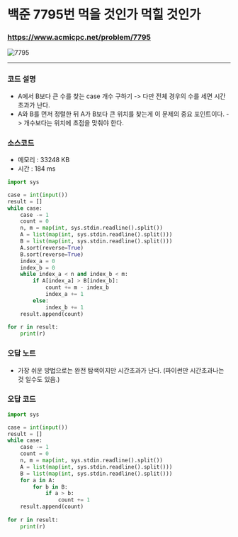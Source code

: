 백준 7795번 먹을 것인가 먹힐 것인가
=====================================

### <https://www.acmicpc.net/problem/7795>
![7795](https://user-images.githubusercontent.com/83554018/149155391-6f6e66c6-9a1b-4584-92cf-c547dd3be06d.png)

<hr>

### 코드 설명
+ A에서 B보다 큰 수를 찾는 case 개수 구하기 -> 다만 전체 경우의 수를 세면 시간초과가 난다.
+ A와 B를 먼저 정렬한 뒤 A가 B보다 큰 위치를 찾는게 이 문제의 중요 포인트이다. -> 개수보다는 위치에 초점을 맞춰야 한다.

### 소스코드
+ 메모리 : 33248 KB
+ 시간 : 184 ms
```python
import sys

case = int(input())
result = []
while case:
	case -= 1
	count = 0
	n, m = map(int, sys.stdin.readline().split())
	A = list(map(int, sys.stdin.readline().split()))
	B = list(map(int, sys.stdin.readline().split()))
	A.sort(reverse=True)
	B.sort(reverse=True)
	index_a = 0
	index_b = 0
	while index_a < n and index_b < m:
		if A[index_a] > B[index_b]:
			count += m - index_b
			index_a += 1
		else:
			index_b += 1
	result.append(count)
	
for r in result:
	print(r)
```

### 오답 노트
+ 가장 쉬운 방법으로는 완전 탐색이지만 시간초과가 난다. (파이썬만 시간초과나는 것 일수도 있음.)


### 오답 코드
```python
import sys

case = int(input())
result = []
while case:
	case -= 1
	count = 0
	n, m = map(int, sys.stdin.readline().split())
	A = list(map(int, sys.stdin.readline().split()))
	B = list(map(int, sys.stdin.readline().split()))
	for a in A:
		for b in B:
			if a > b:
				count += 1
	result.append(count)
	
for r in result:
	print(r)
```
